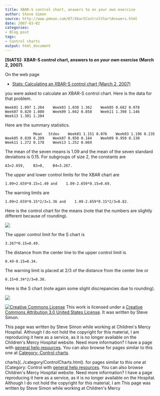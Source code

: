 ```yaml
---
title: XBAR-S control chart, answers to on your own exercise
author: Steve Simon
source: http://www.pmean.com/07/XbarSControlChartAnswers.html
date: 2007-03-02
categories:
- Blog post
tags:
- Control charts
output: html_document
---
```

**[StATS]:** **XBAR-S control chart, answers to *on
your own* exercise (March 2, 2007)**.

On the web page

-   [Stats: Calculating an XBAR-S control chart (March
    2, 2007)](XbarSControlChart.html)

you were asked to calculate an XBAR-S control chart. Here is the data
for that problem.

`Week01 1.097 1.204    Week03 1.030 1.362    Week05 0.682 0.978    Week07 0.820 1.080    Week09 1.042 0.858    Week11 1.398 1.146    Week13 1.301 1.204`

Here are the summary statistics.

`             Mean   Stdev    Week01 1.151 0.076    Week03 1.196 0.235    Week05 0.830 0.209    Week07 0.950 0.184    Week09 0.950 0.130    Week11 1.272 0.178    Week13 1.252 0.069`

The mean of the seven means is 1.09 and the mean of the seven standard
deviations is 0.15. For subgroups of size 2, the constants are

`A3=2.659,    B3=0,    B4=3.267.`

The upper and lower control limits for the XBAR chart are

`1.09+2.659*0.15=1.49 and    1.09-2.659*0.15=0.69.`

The warning limits are

`1.09+2.659*0.15*2/3=1.36 and    1.09-2.659*0.15*2/3=0.82.`

Here is the control chart for the means (note that the numbers are
slightly different because of rounding).

![](http://www.pmean.com/images/images/07/XbarSControlChartAnswers01.gif)

The upper control limit for the S chart is

`3.267*0.15=0.49.`

The distance from the center line to the upper control limit is

`0.49-0.15=0.34.`

The warning limit is placed at 2/3 of the distance from the center
line or

`0.15+0.34*2/3=0.38.`

Here is the S chart (note again some slight discrepancies due to
rounding).

![](http://www.pmean.com/images/images/07/XbarSControlChartAnswers02.gif)

[![Creative Commons
License](http://i.creativecommons.org/l/by/3.0/us/80x15.png)](http://creativecommons.org/licenses/by/3.0/us/)
This work is licensed under a [Creative Commons Attribution 3.0 United
States License](http://creativecommons.org/licenses/by/3.0/us/). It was
written by Steve Simon.

This page was written by Steve Simon while working at Children's Mercy
Hospital. Although I do not hold the copyright for this material, I am
reproducing it here as a service, as it is no longer available on the
Children's Mercy Hospital website. Need more information? I have a page
with [general help resources](../GeneralHelp.html). You can also browse
for pages similar to this one at [Category: Control
charts](../category/ControlCharts.html).
<!---More--->
charts](../category/ControlCharts.html).
for pages similar to this one at [Category: Control
with [general help resources](../GeneralHelp.html). You can also browse
Children's Mercy Hospital website. Need more information? I have a page
reproducing it here as a service, as it is no longer available on the
Hospital. Although I do not hold the copyright for this material, I am
This page was written by Steve Simon while working at Children's Mercy

<!---Do not use
**[StATS]:** **XBAR-S control chart, answers to *on
This page was written by Steve Simon while working at Children's Mercy
Hospital. Although I do not hold the copyright for this material, I am
reproducing it here as a service, as it is no longer available on the
Children's Mercy Hospital website. Need more information? I have a page
with [general help resources](../GeneralHelp.html). You can also browse
for pages similar to this one at [Category: Control
charts](../category/ControlCharts.html).
--->

